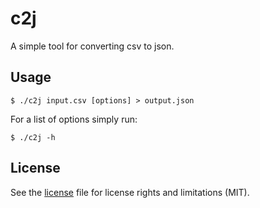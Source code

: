 # c2j

A simple tool for converting csv to json.

## Usage

```
$ ./c2j input.csv [options] > output.json
```

For a list of options simply run:

```
$ ./c2j -h
```

## License
See the [license](./LICENSE.md) file for license rights and limitations (MIT).